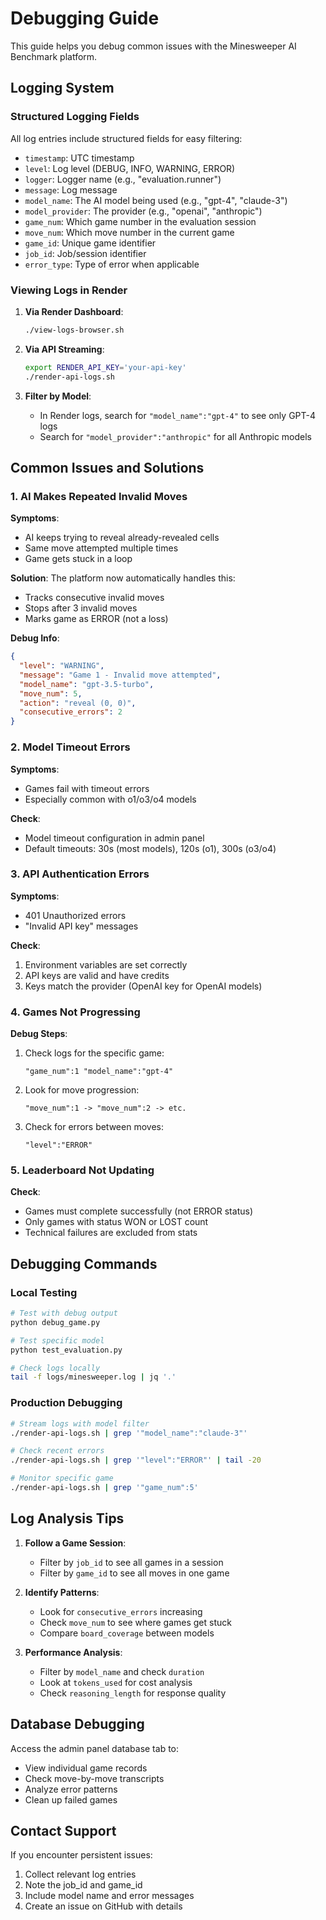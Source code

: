 # Debugging Guide

This guide helps you debug common issues with the Minesweeper AI Benchmark platform.

## Logging System

### Structured Logging Fields

All log entries include structured fields for easy filtering:

- `timestamp`: UTC timestamp
- `level`: Log level (DEBUG, INFO, WARNING, ERROR)
- `logger`: Logger name (e.g., "evaluation.runner")
- `message`: Log message
- `model_name`: The AI model being used (e.g., "gpt-4", "claude-3")
- `model_provider`: The provider (e.g., "openai", "anthropic")
- `game_num`: Which game number in the evaluation session
- `move_num`: Which move number in the current game
- `game_id`: Unique game identifier
- `job_id`: Job/session identifier
- `error_type`: Type of error when applicable

### Viewing Logs in Render

1. **Via Render Dashboard**:
   ```bash
   ./view-logs-browser.sh
   ```

2. **Via API Streaming**:
   ```bash
   export RENDER_API_KEY='your-api-key'
   ./render-api-logs.sh
   ```

3. **Filter by Model**:
   - In Render logs, search for `"model_name":"gpt-4"` to see only GPT-4 logs
   - Search for `"model_provider":"anthropic"` for all Anthropic models

## Common Issues and Solutions

### 1. AI Makes Repeated Invalid Moves

**Symptoms**:
- AI keeps trying to reveal already-revealed cells
- Same move attempted multiple times
- Game gets stuck in a loop

**Solution**: The platform now automatically handles this:
- Tracks consecutive invalid moves
- Stops after 3 invalid moves
- Marks game as ERROR (not a loss)

**Debug Info**:
```json
{
  "level": "WARNING",
  "message": "Game 1 - Invalid move attempted",
  "model_name": "gpt-3.5-turbo",
  "move_num": 5,
  "action": "reveal (0, 0)",
  "consecutive_errors": 2
}
```

### 2. Model Timeout Errors

**Symptoms**:
- Games fail with timeout errors
- Especially common with o1/o3/o4 models

**Check**:
- Model timeout configuration in admin panel
- Default timeouts: 30s (most models), 120s (o1), 300s (o3/o4)

### 3. API Authentication Errors

**Symptoms**:
- 401 Unauthorized errors
- "Invalid API key" messages

**Check**:
1. Environment variables are set correctly
2. API keys are valid and have credits
3. Keys match the provider (OpenAI key for OpenAI models)

### 4. Games Not Progressing

**Debug Steps**:
1. Check logs for the specific game:
   ```
   "game_num":1 "model_name":"gpt-4"
   ```

2. Look for move progression:
   ```
   "move_num":1 -> "move_num":2 -> etc.
   ```

3. Check for errors between moves:
   ```
   "level":"ERROR"
   ```

### 5. Leaderboard Not Updating

**Check**:
- Games must complete successfully (not ERROR status)
- Only games with status WON or LOST count
- Technical failures are excluded from stats

## Debugging Commands

### Local Testing

```bash
# Test with debug output
python debug_game.py

# Test specific model
python test_evaluation.py

# Check logs locally
tail -f logs/minesweeper.log | jq '.'
```

### Production Debugging

```bash
# Stream logs with model filter
./render-api-logs.sh | grep '"model_name":"claude-3"'

# Check recent errors
./render-api-logs.sh | grep '"level":"ERROR"' | tail -20

# Monitor specific game
./render-api-logs.sh | grep '"game_num":5'
```

## Log Analysis Tips

1. **Follow a Game Session**:
   - Filter by `job_id` to see all games in a session
   - Filter by `game_id` to see all moves in one game

2. **Identify Patterns**:
   - Look for `consecutive_errors` increasing
   - Check `move_num` to see where games get stuck
   - Compare `board_coverage` between models

3. **Performance Analysis**:
   - Filter by `model_name` and check `duration`
   - Look at `tokens_used` for cost analysis
   - Check `reasoning_length` for response quality

## Database Debugging

Access the admin panel database tab to:
- View individual game records
- Check move-by-move transcripts
- Analyze error patterns
- Clean up failed games

## Contact Support

If you encounter persistent issues:
1. Collect relevant log entries
2. Note the job_id and game_id
3. Include model name and error messages
4. Create an issue on GitHub with details